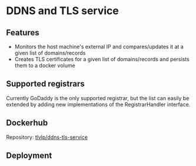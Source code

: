 # DDNS and TLS service

## Features
- Monitors the host machine's external IP and compares/updates it at a given list of domains/records
- Creates TLS certificates for a given list of domains/records and persists them to a docker volume

## Supported registrars
Currently GoDaddy is the only supported registrar, but the list can easily be extended 
by adding new implementations of the RegistrarHandler interface.

## Dockerhub
Repository: [tlvlp/ddns-tls-service](https://cloud.docker.com/repository/docker/tlvlp/ddns-tls-service)

## Deployment

